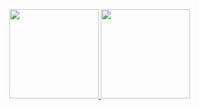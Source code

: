<div>
  <a href="https://github.com/milemoliveira">
  <img height="160em" src="https://github-readme-stats.vercel.app/api?username=milemoliveira&show_icons=true&theme=onedark&include_all_commits=true&count_private=true"/>
  <img height="160em" src="https://github-readme-stats.vercel.app/api/top-langs/?username=milemoliveira&layout=compact&langs_count=7&theme=onedark"/>
</div>
  
